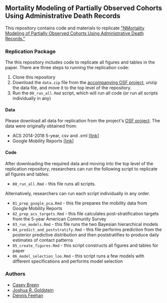 ## Mortality Modeling of Partially Observed Cohorts Using Administrative Death Records

This repository contains code and materials to replicate ["NMortality Modeling of Partially Observed Cohorts Using Administrative Death Records."](https://https://doi.org/10.31235/osf.io/efdzh)

### Replication Package

The this repository includes code to replicate all figures and tables in the paper. There are three steps to running the replication code: 

1. Clone this repository
2. Download the `data.zip` file from the [accompanying OSF project](https://osf.io/aecwn/), unzip the data file, and move it to the top level of the repository. 
3. Run the `00_run_all.Rmd` script, which will run all code (or run all scripts individually in any)


#### Data 

Please download all data for replication from the project's [OSF project](https://osf.io/aecwn/). The data were originally obtained from: 

- ACS 2014-2018 5-year, csv and .xml [[link](https://usa.ipums.org/usa/)]
- Google Mobility Reports [[link](https://www.google.com/covid19/mobility/)]

#### Code 

After downloading the required data and moving into the top level of the replication repository, researchers can run the following script to replicate all figures and tables: 

- `00_run_all.Rmd` - this file runs all scripts. 

Alternatively, researchers can run each script individually in any order. 

- `01_prep_google_pca.Rmd` - this file prepares the mobility data from Google Mobility Reports
- `02_prep_acs_targets.Rmd` - this file calculates post-stratification targets from the 5-year American Community Survey 
- `03_run_models.Rmd` - this file runs the two Bayesian hierarchical models 
- `04_predict_and_poststratify.Rmd` - this file performs prediction from the posterior predictive distribution and then poststratifies to produce daily estimates of contact patterns 
- `05_create_figures.Rmd` - this script constructs all figures and tables for paper 
- `06_model_selection_loo.Rmd` - this script runs a few models with different specifications and performs model selection  

### Authors

- [Casey Breen](caseybreen.com)
- [Joshua R. Goldstein](https://ayeshamahmud.github.io/)
- [Dennis Feehan](https://dennisfeehan.org/)

